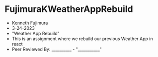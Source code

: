# FujimuraKWeatherAppRebuild
- Kenneth Fujimura
- 3-24-2023
- "Weather App Rebuild"
- This is an assignment where we rebuild our previous Weather App in react
- Peer Reviewed By: __________ - "___________"